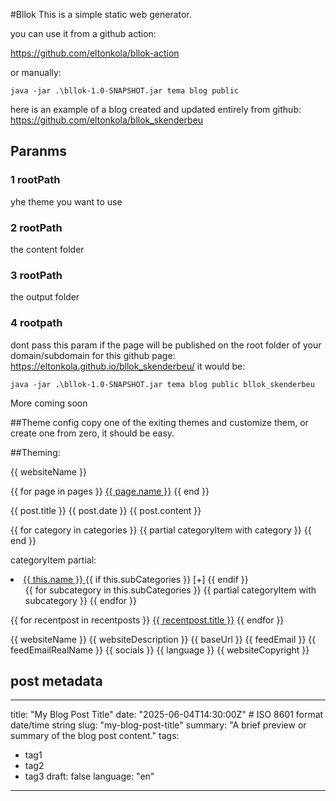 #Bllok
This is a simple static web generator.

you can use it from a github action:

https://github.com/eltonkola/bllok-action

or manually:
```
java -jar .\bllok-1.0-SNAPSHOT.jar tema blog public
```
here is an example of a blog created and updated entirely from github:
https://github.com/eltonkola/bllok_skenderbeu

## Paranms

### 1 rootPath
yhe theme you want to use
### 2 rootPath
the content folder
### 3 rootPath
the output folder
### 4 rootpath
dont pass this param if the page will be published on the root folder of your domain/subdomain
for this github page: https://eltonkola.github.io/bllok_skenderbeu/ it would be:

```
java -jar .\bllok-1.0-SNAPSHOT.jar tema blog public bllok_skenderbeu
```

More coming soon


##Theme config
copy one of the exiting themes and customize them, or create one from zero, it should be easy.





##Theming:

{{ websiteName }}

{{ for page in pages }}
    <a href="{{ page.link }}">{{ page.name }}</a>
{{ end }}

{{ post.title }}
{{ post.date }}
{{ post.content }}


{{ for category in categories }}
{{ partial categoryItem with category }}
{{ end }}


categoryItem partial:

 <li class="has-children">
    <a href="#" class="category-parent-link">
        {{ this.name }}
    </a> 
    {{ if this.subCategories }}
        <span class="category-toggle">[+]</span>
    {{ endif }}
    <ul>
         {{ for subcategory in this.subCategories }}
            {{ partial categoryItem with subcategory }}
        {{ endfor }}
    </ul>
 </li>


{{ for recentpost in recentposts }}
<a href="{{ recentpost.link }}">{{ recentpost.title }}</a>
{{ endfor }}

{{ websiteName }}
{{ websiteDescription }}
{{ baseUrl }}
{{ feedEmail }}
{{ feedEmailRealName }}
{{ socials }}
{{ language }}
{{ websiteCopyright }}

## post metadata

---
title: "My Blog Post Title"
date: "2025-06-04T14:30:00Z"    # ISO 8601 format date/time string
slug: "my-blog-post-title"
summary: "A brief preview or summary of the blog post content."
tags:
- tag1
- tag2
- tag3
draft: false
language: "en"
---

